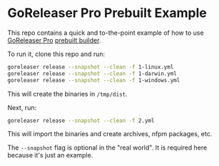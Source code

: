 # GoReleaser Pro Prebuilt Example

This repo contains a quick and to-the-point example of how to use
[GoReleaser Pro](https://goreleaser.com/pro)
[prebuilt builder](https://goreleaser.com/customization/build/#import-pre-built-binaries).

To run it, clone this repo and run:

```sh
goreleaser release --snapshot --clean -f 1-linux.yml
goreleaser release --snapshot --clean -f 1-darwin.yml
goreleaser release --snapshot --clean -f 1-windows.yml
```

This will create the binaries in `/tmp/dist`.

Next, run:

```sh
goreleaser release --snapshot --clean -f 2.yml
```

This will import the binaries and create archives, nfpm packages, etc.

The `--snapshot` flag is optional in the "real world".
It is required here because it's just an example.
